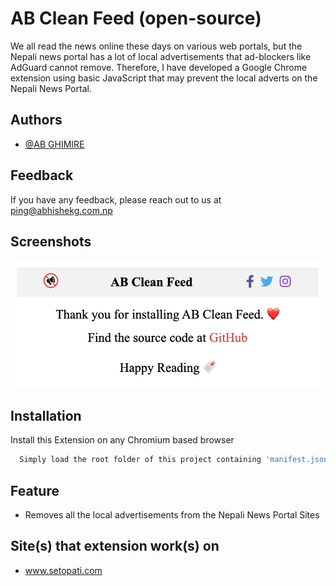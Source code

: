 # AB Clean Feed (open-source)

We all read the news online these days on various web portals, but the Nepali news portal has a lot of local advertisements that ad-blockers like AdGuard cannot remove.
Therefore, I have developed a Google Chrome extension using basic JavaScript that may prevent the local adverts on the Nepali News Portal.

## Authors

- [@AB GHIMIRE](https://www.github.com/pingAvisek)

## Feedback

If you have any feedback, please reach out to us at ping@abhishekg.com.np

## Screenshots

![App Screenshot](https://github.com/pingAvisek/AB-Clean-Feed/blob/master/icons/ABCleanFeed-Screenshot.png?raw=true)

## Installation

Install this Extension on any Chromium based browser

```bash
  Simply load the root folder of this project containing 'manifest.json'
```

## Feature

- Removes all the local advertisements from the Nepali News Portal Sites

## Site(s) that extension work(s) on

- www.setopati.com
